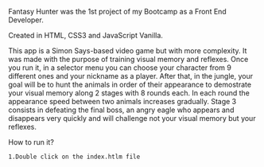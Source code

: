 
Fantasy Hunter was the 1st project of my Bootcamp as a Front End Developer.

Created in HTML, CSS3 and JavaScript Vanilla.

This app is a Simon Says-based video game but with more complexity. It was made with the purpose of training visual memory and reflexes. Once you run it, in a selector menu you can choose your character from 9 different ones and your nickname as a player. After that, in the jungle, your goal will be to hunt the animals in order of their appearance to demostrate your visual memory along 2 stages with 8 rounds each. In each round the appearance speed between two animals increases gradually. Stage 3 consists in defeating the final boss, an angry eagle who appears and disappears very quickly and will challenge not your visual memory but your reflexes.

How to run it?

    1.Double click on the index.htlm file



